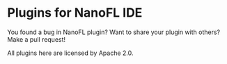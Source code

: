 # Plugins for NanoFL IDE #

You found a bug in NanoFL plugin?
Want to share your plugin with others?
Make a pull request!

All plugins here are licensed by Apache 2.0.